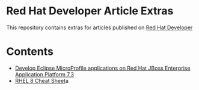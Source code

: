 # Red Hat Developer Article Extras
This repository contains extras for articles published on [Red Hat Developer](https://developers.redhat.com)

# Contents
* [Develop Eclipse MicroProfile applications on Red Hat JBoss Enterprise Application Platform 7.3](./eclipse-microprofile/readme.md)
* [RHEL 8 Cheat Sheet](./rhel-8-cheatsheet/readme.md)a